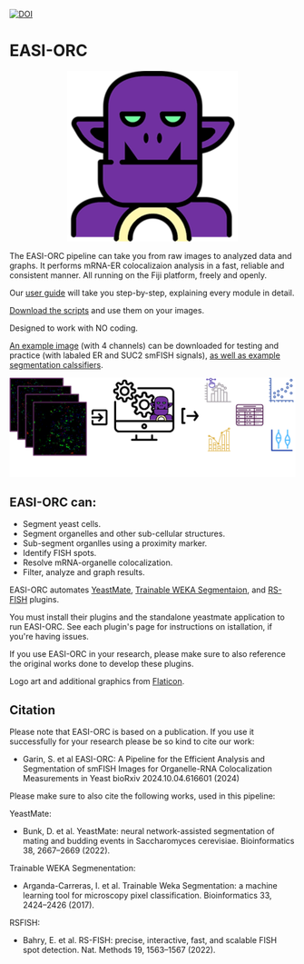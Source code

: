 [![DOI](https://zenodo.org/badge/582952010.svg)](https://doi.org/10.5281/zenodo.14622307)
# EASI-ORC
<p align="center">
  <img src="assests/ORC.png" width="300">
</p>
The EASI-ORC pipeline can take you from raw images to analyzed data and graphs. It performs mRNA-ER colocalizaion analysis in a fast, reliable and consistent manner. All running on the Fiji platform, freely and openly.

Our [user guide](https://github.com/ShaharGarin/EASI-ORC.github.io/blob/c2f86e303f4534bf5d0a5a138059f861595184bd/EASI%20ORC%20User%20Guide.pdf) will take you step-by-step, explaining every module in detail.

[Download the scripts](https://github.com/ShaharGarin/EASI-ORC.github.io/blob/73cd76d4703f90b22be32aa0b13b25d66424044f/code/EASI-ORC%20Scripts.7z) and use them on your images.


Designed to work with NO coding.

[An example image](https://github.com/ShaharGarin/EASI-ORC.github.io/blob/247498dd5b2bfbeafa02566af1b0ed4fe2d05995/Example%20Image.7z) (with 4 channels) can be downloaded for testing and practice (with labaled ER and SUC2 smFISH signals), [as well as example segmentation calssifiers](https://github.com/ShaharGarin/EASI-ORC.github.io/blob/86da0e13a4c2d5a6897776d4283a053f489cca6d/classifiers/classifiers.7z).
<p align="center">
  <img src="assests/Diagram.png">
</p>

## EASI-ORC can:
* Segment yeast cells.
* Segment organelles and other sub-cellular structures.
* Sub-segment organlles using a proximity marker.
* Identify FISH spots.
* Resolve mRNA-organelle colocalization.
* Filter, analyze and graph results.


EASI-ORC automates [YeastMate](https://yeastmate.readthedocs.io/en/latest/), [Trainable WEKA Segmentaion](https://github.com/fiji/Trainable_Segmentation?tab=readme-ov-file), and [RS-FISH](https://github.com/PreibischLab/RS-FISH) plugins.

You must install their plugins and the standalone yeastmate application to run EASI-ORC. See each plugin's page for instructions on istallation, if you're having issues.

If you use EASI-ORC in your research, please make sure to also reference the original works done to develop these plugins.

Logo art and additional graphics from [Flaticon](https://www.flaticon.com/).

## Citation
Please note that EASI-ORC is based on a publication. If you use it successfully for your research please be so kind to cite our work:
* Garin, S. et al EASI-ORC: A Pipeline for the Efficient Analysis and Segmentation of smFISH Images for Organelle-RNA Colocalization Measurements in Yeast
bioRxiv 2024.10.04.616601 (2024)

Please make sure to also cite the following works, used in this pipeline:

YeastMate:
* Bunk, D. et al. YeastMate: neural network-assisted segmentation of mating and budding events in Saccharomyces cerevisiae. Bioinformatics 38, 2667–2669 (2022).

Trainable WEKA Segmenentation:
* 	Arganda-Carreras, I. et al. Trainable Weka Segmentation: a machine learning tool for microscopy pixel classification. Bioinformatics 33, 2424–2426 (2017).

RSFISH:
* Bahry, E. et al. RS-FISH: precise, interactive, fast, and scalable FISH spot detection. Nat. Methods 19, 1563–1567 (2022).
